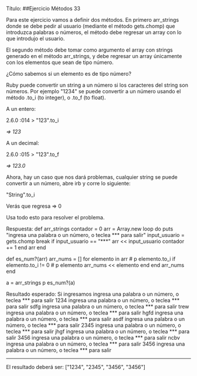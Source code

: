 Título:
##Ejercicio Métodos 33


Para este ejercicio vamos a definir dos métodos. En primero arr_strings donde se debe pedir al usuario (mediante el método gets.chomp) que introduzca palabras o números, el método debe regresar un array con lo que introdujo el usuario.

El segundo método debe tomar como argumento el array con strings generado en el método arr_strings, y debe regresar un array únicamente con los elementos que sean de tipo número.

¿Cómo sabemos si un elemento es de tipo número?

Ruby puede convertir un string a un número si los caracteres del string son números. Por ejemplo "1234" se puede convertir a un número usando el método .to_i (to integer), o .to_f (to float).

A un entero:

2.6.0 :014 >  "123".to_i

 *=> 123*


A un decimal:

2.6.0 :015 > "123".to_f

 *=> 123.0*

Ahora, hay un caso que nos dará problemas, cualquier string se puede convertir a un número, abre irb y corre lo siguiente:

"String".to_i

Verás que regresa => 0

Usa todo esto para resolver el problema.

Respuesta:
def arr_strings
  contador = 0
  arr = Array.new
  loop do
        puts "ingresa una palabra o un número, o teclea *** para salir"
    input_usuario = gets.chomp
        break if input_usuario == "***"
        arr << input_usuario
    contador += 1
  end
  arr
end

def es_num?(arr)
    arr_nums = []
    for elemento in arr
        # p elemento.to_i
        if elemento.to_i != 0
            # p elemento
            arr_nums << elemento
        end
    end
    arr_nums    
end

a = arr_strings
p es_num?(a)


Resultado esperado:
Si ingresamos ingresa una palabra o un número, o teclea *** para salir
1234
ingresa una palabra o un número, o teclea *** para salir
sdfg
ingresa una palabra o un número, o teclea *** para salir
trew
ingresa una palabra o un número, o teclea *** para salir
hgfd
ingresa una palabra o un número, o teclea *** para salir
asdf
ingresa una palabra o un número, o teclea *** para salir
2345
ingresa una palabra o un número, o teclea *** para salir
jhgf
ingresa una palabra o un número, o teclea *** para salir
3456
ingresa una palabra o un número, o teclea *** para salir
ncbv
ingresa una palabra o un número, o teclea *** para salir
3456
ingresa una palabra o un número, o teclea *** para salir
***

El resultado deberá ser:
["1234", "2345", "3456", "3456"]